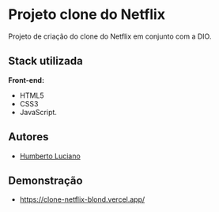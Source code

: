 
# Projeto clone do Netflix

Projeto de criação do clone do Netflix em conjunto com a DIO.

## Stack utilizada

**Front-end:** 
- HTML5 
- CSS3 
-  JavaScript.




## Autores

- [Humberto Luciano](https://www.github.com/humberto08)


## Demonstração

- https://clone-netflix-blond.vercel.app/




